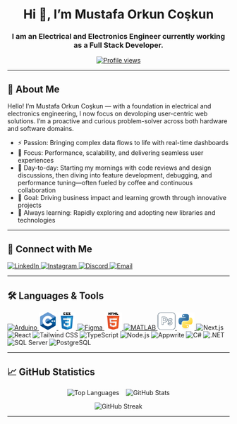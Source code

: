 <!--
  README.md for GitHub Profile
  Replace USERNAME with your GitHub username if different
-->

<h1 align="center">Hi 👋, I’m Mustafa Orkun Coşkun</h1>
<h3 align="center">I am an Electrical and Electronics Engineer currently working as a Full Stack Developer.</h3>

<p align="center">
  <a href="https://github.com/mustafaorkuncoskun">
    <img src="https://komarev.com/ghpvc/?username=mustafaorkuncoskun&label=Profile%20views&color=0e75b6&style=flat" alt="Profile views" />
  </a>
</p>

---

## 🚀 About Me
Hello! I’m Mustafa Orkun Coşkun — with a foundation in electrical and electronics engineering, I now focus on devoloping user-centric web solutions. I’m a proactive and curious problem-solver across both hardware and software domains.

- ⚡ Passion: Bringing complex data flows to life with real-time dashboards  
- 🎯 Focus: Performance, scalability, and delivering seamless user experiences  
- 📅 Day-to-day: Starting my mornings with code reviews and design discussions, then diving into feature development, debugging, and performance tuning—often fueled by coffee and continuous collaboration  
- 🚀 Goal: Driving business impact and learning growth through innovative projects  
- 🌱 Always learning: Rapidly exploring and adopting new libraries and technologies 

---

## 🔗 Connect with Me
<p align="left">
  <a href="https://linkedin.com/in/mustafaorkuncoskun" target="_blank" align="center">
    <img src="https://raw.githubusercontent.com/rahuldkjain/github-profile-readme-generator/master/src/images/icons/Social/linked-in-alt.svg" alt="LinkedIn" height="30" width="40" />
  </a>
  <a href="https://instagram.com/meuorkuncoskun" target="_blank">
    <img src="https://raw.githubusercontent.com/rahuldkjain/github-profile-readme-generator/master/src/images/icons/Social/instagram.svg" alt="Instagram" height="30" width="40" />
  </a>
  <a href="https://discord.gg/orkuncoskun" target="_blank">
    <img src="https://raw.githubusercontent.com/rahuldkjain/github-profile-readme-generator/master/src/images/icons/Social/discord.svg" alt="Discord" height="30" width="40" />
  </a>
  <a href="mailto:mustafa.coskun@example.com" target="_blank">
    <img src="https://img.shields.io/badge/Email-D14836?logo=gmail&logoColor=white" alt="Email" height="30" width="40" />
  </a>
</p>

---

## 🛠️ Languages & Tools
<p align="left">
  <a href="https://www.arduino.cc/" target="_blank" rel="noreferrer">
    <img src="https://cdn.worldvectorlogo.com/logos/arduino-1.svg" alt="Arduino" width="40" height="40"/>
  </a>
  <a href="https://www.w3schools.com/cpp/" target="_blank" rel="noreferrer">
    <img src="https://raw.githubusercontent.com/devicons/devicon/master/icons/cplusplus/cplusplus-original.svg" alt="C++" width="40" height="40"/>
  </a>
  <a href="https://www.w3schools.com/css/" target="_blank" rel="noreferrer">
    <img src="https://raw.githubusercontent.com/devicons/devicon/master/icons/css3/css3-original-wordmark.svg" alt="CSS3" width="40" height="40"/>
  </a>
  <a href="https://www.figma.com/" target="_blank" rel="noreferrer">
    <img src="https://www.vectorlogo.zone/logos/figma/figma-icon.svg" alt="Figma" width="40" height="40"/>
  </a>
  <a href="https://www.w3.org/html/" target="_blank" rel="noreferrer">
    <img src="https://raw.githubusercontent.com/devicons/devicon/master/icons/html5/html5-original-wordmark.svg" alt="HTML5" width="40" height="40"/>
  </a>

  <a href="https://www.mathworks.com/products/matlab.html" target="_blank" rel="noreferrer">
    <img src="https://upload.wikimedia.org/wikipedia/commons/2/21/Matlab_Logo.png" alt="MATLAB" width="40" height="40"/>
  </a>
  <a href="https://www.adobe.com/products/photoshop.html" target="_blank" rel="noreferrer">
    <img src="https://raw.githubusercontent.com/devicons/devicon/master/icons/photoshop/photoshop-line.svg" alt="Photoshop" width="40" height="40"/>
  </a>
  <a href="https://www.python.org" target="_blank" rel="noreferrer">
    <img src="https://raw.githubusercontent.com/devicons/devicon/master/icons/python/python-original.svg" alt="Python" width="40" height="40"/>
  </a>
  <!-- Web & Backend Stack -->
  <img alt="Next.js"       src="https://img.shields.io/badge/Next.js-000000?logo=next.js&logoColor=white" />
  <img alt="React"         src="https://img.shields.io/badge/React-20232A?logo=react&logoColor=61DAFB" />
  <img alt="Tailwind CSS"  src="https://img.shields.io/badge/Tailwind_CSS-06B6D4?logo=tailwind-css&logoColor=white" />
  <img alt="TypeScript"    src="https://img.shields.io/badge/TypeScript-3178C6?logo=typescript&logoColor=white" />
  <img alt="Node.js"       src="https://img.shields.io/badge/Node.js-339933?logo=node.js&logoColor=white" />
  <img alt="Appwrite"      src="https://img.shields.io/badge/Appwrite-FFFFFF?logo=appwrite&logoColor=EA1E63" />
  <img alt="C#"            src="https://img.shields.io/badge/C%23-239120?logo=c-sharp&logoColor=white" />
  <img alt=".NET"          src="https://img.shields.io/badge/.NET-512BD4?logo=.net&logoColor=white" />
  <img alt="SQL Server"    src="https://img.shields.io/badge/SQL_Server-CC2927?logo=microsoft-sql-server&logoColor=white" />
  <img alt="PostgreSQL"    src="https://img.shields.io/badge/PostgreSQL-4169E1?logo=postgresql&logoColor=white" />
</p>

---

## 📈 GitHub Statistics

<p align="center">
  <img src="https://github-readme-stats.vercel.app/api/top-langs?username=mustafaorkuncoskun&show_icons=true&locale=en&layout=compact" alt="Top Languages" />
  &nbsp;&nbsp;
  <img src="https://github-readme-stats.vercel.app/api?username=mustafaorkuncoskun&show_icons=true&locale=en" alt="GitHub Stats" />
</p>

<p align="center">
  <img src="https://github-readme-streak-stats.herokuapp.com/?user=mustafaorkuncoskun" alt="GitHub Streak" />
</p>

---


